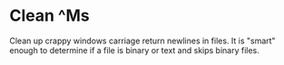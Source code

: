 Clean ^Ms 
======

Clean up crappy windows carriage return newlines in files.
It is "smart" enough to determine if a file is binary or text
and skips binary files.

